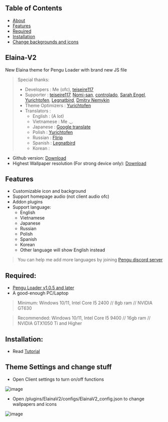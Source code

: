 ## Table of Contents
 - [About](#elaina-v2)
 - [Features](#features)
 - [Required](#required)
 - [Installation](#installation)
 - [Change backgrounds and icons](#change-backgrounds-and-icons)

## Elaina-V2
New Elaina theme for Pengu Loader with brand new JS file

> Special thanks:
>  - Developers       : Me (ofc), [teiseire117](https://github.com/teisseire117)
>  - Supporter        : [teiseire117](https://github.com/teisseire117), [Nomi-san](https://github.com/nomi-san), [controlado](https://github.com/controlado), [Sarah Engel](https://github.com/PrincessAkira), [Yurichtofen](https://github.com/Yurichtofen), [Legnatbird](https://github.com/Legnatbird), [Dmitry Nemykin](https://github.com/DmitryFisk)
>  - Theme Optimizers : [Yurichtofen](https://github.com/Yurichtofen)
>  - Translators      : 
>    + English : (A lot)
>    + Vietnamese : Me ._.
>    + Japanese   : [Google translate](https://translate.google.com/)
>    + Polish     : [Yurichtofen](https://github.com/Yurichtofen)
>    + Russian    : [Flirip](https://github.com/Flirip)
>    + Spanish    : [Legnatbird](https://github.com/Legnatbird)
>    + Korean     : []()


 - Github version: [Download](https://github.com/Elaina69/Elaina-V2/releases)
 - Highest Wallpaper resolution (For strong device only): [Download](https://drive.google.com/drive/folders/1wvNF18fM9QkzE-a0aBDvJQjB36lWcFbU?usp=sharing)

## Features
 - Customizable icon and background
 - Support homepage audio (not client audio ofc)
 - Addon plugins
 - Support language:
   + English
   + Vietnamese
   + Japanese
   + Russian
   + Polish
   + Spanish 
   + Korean
   + Other language will show English instead

> You can help me add more languages by joining [Pengu discord server](https://chat.pengu.lol/)

## Required: 
 - [Pengu Loader v1.0.5 and later](https://github.com/PenguLoader/PenguLoader/releases)
 - A good-enough PC/Laptop

> Minimum: Windows 10/11, Intel Core I5 2400 // 8gb ram // NVIDIA GT630

> Recommended: Windows 10/11, Intel Core I5 9400 // 16gb ram // NVIDIA GTX1050 Ti and Higher
 
## Installation:
 - Read [Tutorial](https://github.com/Elaina69/Elaina-V2/blob/main/Tutorial.md)

## Theme Settings and change stuff
 - Open Client settings to turn on/off functions

![image](https://github.com/Elaina69/Elaina-V2/assets/94338907/ea10d739-ab3f-4ba2-8d81-e207046d2d2d)

 - Open /plugins/ElainaV2/configs/ElainaV2_config.json to change wallpapers and icons

![image](https://github.com/Elaina69/Elaina-V2/assets/94338907/f5f43eeb-9f95-4c5f-950f-b2450b288585)
